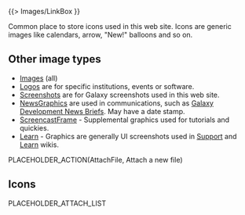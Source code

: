 {{> Images/LinkBox }}

Common place to store icons used in this web site. Icons are generic images like calendars, arrow, "New!" balloons and so on.

## Other image types

* [Images](/src/images/index.md) (all)
* [Logos](/src/images/logos/index.md) are for specific institutions, events or software.
* [Screenshots](/src/images/screenshots/index.md) are for Galaxy screenshots used in this web site.
* [NewsGraphics](/src/images/news-graphics/index.md) are used in communications, such as [Galaxy Development News Briefs](/src/dev-news-briefs/index.md). May have a date stamp.
* [ScreencastFrame](/src/images/screencast-frame/index.md) - Supplemental graphics used for tutorials and quickies.
* [Learn](/src/images/learn/index.md) - Graphics are generally UI screenshots used in [Support](/src/support/index.md) and [Learn](/src/learn/index.md) wikis.

PLACEHOLDER_ACTION(AttachFile, Attach a new file)

## Icons

PLACEHOLDER_ATTACH_LIST
